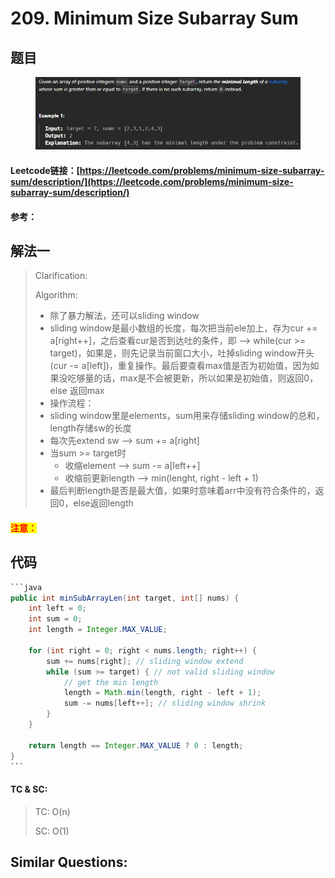 # 209. Minimum Size Subarray Sum

## 题目

<figure><img src="../../.gitbook/assets/image (1) (1) (1) (1) (1) (1) (1) (1) (1) (1) (1) (1) (1) (1) (1) (1) (1) (1) (1) (1) (1) (1) (1) (1) (1) (1).png" alt=""><figcaption></figcaption></figure>

#### Leetcode链接：[https://leetcode.com/problems/minimum-size-subarray-sum/description/](https://leetcode.com/problems/minimum-size-subarray-sum/description/)

#### 参考：

## 解法一

> Clarification:&#x20;
>
> Algorithm:&#x20;
>
> * 除了暴力解法，还可以sliding window
> * sliding window是最小数组的长度，每次把当前ele加上，存为cur += a\[right++]，之后查看cur是否到达吐的条件，即 --> while(cur >= target)，如果是，则先记录当前窗口大小，吐掉sliding window开头(cur -= a\[left])，重复操作。最后要查看max值是否为初始值，因为如果没吃够量的话，max是不会被更新，所以如果是初始值，则返回0，else 返回max
> * 操作流程：
> * sliding window里是elements，sum用来存储sliding window的总和，length存储sw的长度
> * 每次先extend sw --> sum += a\[right]
> * 当sum >= target时
>   * 收缩element --> sum -= a\[left++]
>   * 收缩前更新length --> min(lenght, right - left + 1)
> * 最后判断length是否是最大值，如果时意味着arr中没有符合条件的，返回0，else返回length

#### <mark style="color:red;">注意：</mark>

## 代码

````java
```java
public int minSubArrayLen(int target, int[] nums) {
    int left = 0;
    int sum = 0;
    int length = Integer.MAX_VALUE;

    for (int right = 0; right < nums.length; right++) {
        sum += nums[right]; // sliding window extend
        while (sum >= target) { // not valid sliding window
            // get the min length
            length = Math.min(length, right - left + 1);
            sum -= nums[left++]; // sliding window shrink
        }
    }

    return length == Integer.MAX_VALUE ? 0 : length;
}
```
````

#### TC & SC:&#x20;

> TC: O(n)
>
> SC: O(1)

## **Similar Questions:**&#x20;
